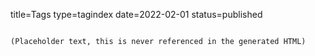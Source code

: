 title=Tags
type=tagindex
date=2022-02-01
status=published
~~~~~~

(Placeholder text, this is never referenced in the generated HTML)
